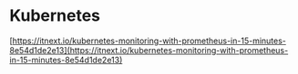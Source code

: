 # Kubernetes

[https://itnext.io/kubernetes-monitoring-with-prometheus-in-15-minutes-8e54d1de2e13](https://itnext.io/kubernetes-monitoring-with-prometheus-in-15-minutes-8e54d1de2e13)

